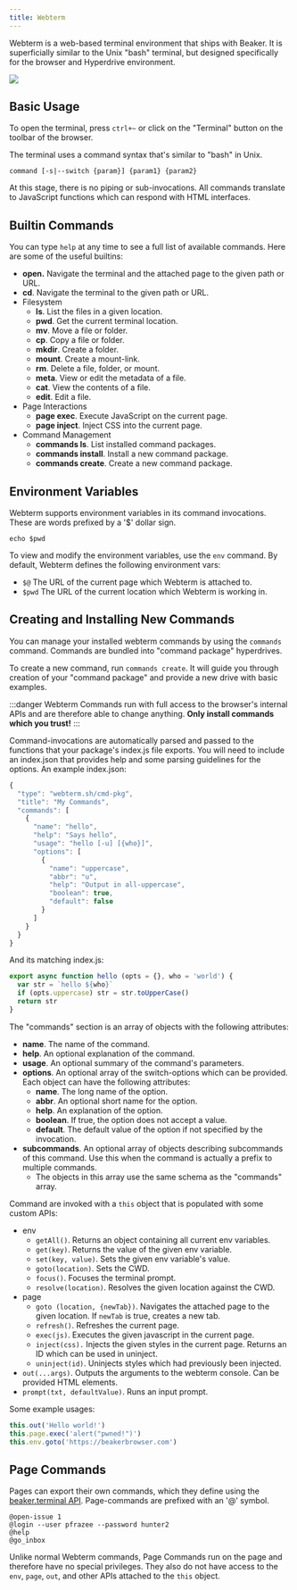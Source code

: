 ```yaml
---
title: Webterm
---
```


Webterm is a web-based terminal environment that ships with Beaker. It is superficially similar to the Unix "bash" terminal, but designed specifically for the browser and Hyperdrive environment.

![](/img/screen-shot-2020-03-02-at-4.40.48-pm.png)

## Basic Usage

To open the terminal, press `ctrl+~` or click on the "Terminal" button on the toolbar of the browser.

The terminal uses a command syntax that's similar to "bash" in Unix.

```text
command [-s|--switch {param}] {param1} {param2}
```

At this stage, there is no piping or sub-invocations. All commands translate to JavaScript functions which can respond with HTML interfaces.

## Builtin Commands

You can type `help` at any time to see a full list of available commands. Here are some of the useful builtins:

* **open.** Navigate the terminal and the attached page to the given path or URL.
* **cd**. Navigate the terminal to the given path or URL.
* Filesystem
  * **ls**. List the files in a given location.
  * **pwd**. Get the current terminal location.
  * **mv**. Move a file or folder.
  * **cp**. Copy a file or folder.
  * **mkdir**. Create a folder.
  * **mount**. Create a mount-link.
  * **rm**. Delete a file, folder, or mount.
  * **meta**. View or edit the metadata of a file.
  * **cat**. View the contents of a file.
  * **edit**. Edit a file.
* Page Interactions
  * **page exec**. Execute JavaScript on the current page.
  * **page inject**. Inject CSS into the current page.
* Command Management
  * **commands ls**. List installed command packages.
  * **commands install**. Install a new command package.
  * **commands create**. Create a new command package.

## Environment Variables

Webterm supports environment variables in its command invocations. These are words prefixed by a '$' dollar sign.

```text
echo $pwd
```

To view and modify the environment variables, use the `env` command. By default, Webterm defines the following environment vars:

* `$@` The URL of the current page which Webterm is attached to.
* `$pwd` The URL of the current location which Webterm is working in.

## Creating and Installing New Commands

You can manage your installed webterm commands by using the `commands` command. Commands are bundled into "command package" hyperdrives.

To create a new command, run `commands create`. It will guide you through creation of your "command package" and provide a new drive with basic examples.

:::danger
Webterm Commands run with full access to the browser's internal APIs and are therefore able to change anything. **Only install commands which you trust!**
:::

Command-invocations are automatically parsed and passed to the functions that your package's index.js file exports. You will need to include an index.json that provides help and some parsing guidelines for the options. An example index.json:

```javascript
{
  "type": "webterm.sh/cmd-pkg",
  "title": "My Commands",
  "commands": [
    {
      "name": "hello",
      "help": "Says hello",
      "usage": "hello [-u] [{who}]",
      "options": [
        {
          "name": "uppercase",
          "abbr": "u",
          "help": "Output in all-uppercase",
          "boolean": true,
          "default": false
        }
      ]
    }
  }
}
```

And its matching index.js:

```javascript
export async function hello (opts = {}, who = 'world') {
  var str = `hello ${who}`
  if (opts.uppercase) str = str.toUpperCase()
  return str
}
```

The "commands" section is an array of objects with the following attributes:

* **name**. The name of the command.
* **help**. An optional explanation of the command.
* **usage**. An optional summary of the command's parameters.
* **options**. An optional array of the switch-options which can be provided. Each object can have the following attributes:
  * **name**. The long name of the option.
  * **abbr**. An optional short name for the option.
  * **help**. An explanation of the option.
  * **boolean**. If true, the option does not accept a value.
  * **default**. The default value of the option if not specified by the invocation.
* **subcommands**. An optional array of objects describing subcommands of this command. Use this when the command is actually a prefix to multiple commands.
  * The objects in this array use the same schema as the "commands" array.

Command are invoked with a `this` object that is populated with some custom APIs:

* env
  * `getAll()`. Returns an object containing all current env variables.
  * `get(key)`. Returns the value of the given env variable.
  * `set(key, value)`. Sets the given env variable's value.
  * `goto(location)`. Sets the CWD.
  * `focus()`. Focuses the terminal prompt.
  * `resolve(location)`. Resolves the given location against the CWD.
* page
  * `goto (location, {newTab})`. Navigates the attached page to the given location. If `newTab` is true, creates a new tab.
  * `refresh()`. Refreshes the current page.
  * `exec(js)`. Executes the given javascript in the current page.
  * `inject(css).` Injects the given styles in the current page. Returns an ID which can be used in uninject.
  * `uninject(id)`. Uninjects styles which had previously been injected.
* `out(...args)`. Outputs the arguments to the webterm console. Can be provided HTML elements.
* `prompt(txt, defaultValue)`. Runs an input prompt.

Some example usages:

```javascript
this.out('Hello world!')
this.page.exec('alert("pwned!")')
this.env.goto('https://beakerbrowser.com')
```

## Page Commands

Pages can export their own commands, which they define using the [beaker.terminal API](api/beaker.terminal.md). Page-commands are prefixed with an '@' symbol.

```text
@open-issue 1
@login --user pfrazee --password hunter2
@help
@go_inbox
```

Unlike normal Webterm commands, Page Commands run on the page and therefore have no special privileges. They also do not have access to the `env`, `page`, `out`, and other APIs attached to the `this` object.
